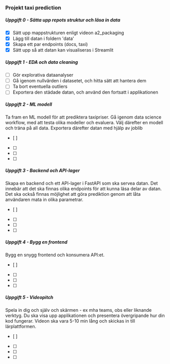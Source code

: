 ###  Projekt taxi prediction

##### Uppgift 0 - Sätta upp repots struktur och läsa in data
- [X] Sätt upp mappstrukturen enligt videon a2_packaging
- [X] Lägg till datan i foldern 'data'
- [X] Skapa ett par endpoints (docs, taxi)
- [X] Sätt upp så att datan kan visualiseras i Streamlit

##### Uppgift 1 - EDA och data cleaning
- [ ] Gör explorativa dataanalyser
- [ ] Gå igenom nullvärden i datasetet, och hitta sätt att hantera dem
- [ ] Ta bort eventuella outliers
- [ ] Exportera den städade datan, och använd den fortsatt i applikationen
 
##### Uppgift 2 -  ML modell
 Ta fram en ML modell för att prediktera taxipriser. Gå igenom data science workflow, med att testa olika
 modeller och evaluera. Välj därefter en modell och träna på all data. Exportera därefter datan med hjälp av
 joblib 
- [ ] 
- [ ] 
- [ ] 
- [ ] 

##### Uppgift 3 -  Backend och API-lager
 Skapa en backend och ett API-lager i FastAPI som ska servea datan. Det innebär att det ska finnas olika
 endpoints för att kunna läsa delar av datan. Det ska också finnas möjlighet att göra prediktion genom att
 låta användaren mata in olika parametrar.
- [ ] 
- [ ] 
- [ ] 
- [ ] 


##### Uppgift 4 -   Bygg en frontend
 Bygg en snygg frontend och konsumera API:et.
- [ ] 
- [ ] 
- [ ] 
- [ ] 

##### Uppgift 5 - Videopitch
 Spela in dig och själv och skärmen - ex mha teams, obs eller liknande verktyg. Du ska visa upp
 applikationen och presentera övergripande hur din kod fungerar. Videon ska vara 5-10 min lång och skickas
 in till lärplattformen.
- [ ] 
- [ ] 
- [ ] 
- [ ]